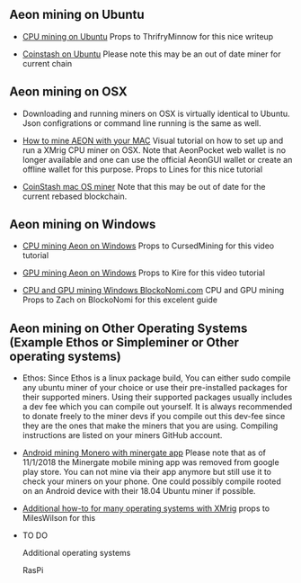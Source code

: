 ## Aeon mining on Ubuntu

* [CPU mining on Ubuntu](https://github.com/thriftyMinnow/aeon-coin-info/blob/master/How-Tos/CPUmineOnUbuntu/MineCPUonUbuntu.md) Props to 
ThrifryMinnow for this nice writeup

* [Coinstash on Ubuntu](https://gist.github.com/getcoinstash) Please note this may be an out of date miner for current chain

## Aeon mining on OSX

* Downloading and running miners on OSX is virtually identical to Ubuntu. Json configrations or command line running is the same as well. 

* [How to mine AEON with your MAC](https://youtu.be/lr1SQX0Jvq4) Visual tutorial on how to set up and run a XMrig CPU miner on OSX. Note 
that AeonPocket web wallet is no longer available and one can use the official AeonGUI wallet or create an offline wallet for this purpose. Props 
to Lines for this nice tutorial

* [CoinStash mac OS miner](https://guild.beach.io/t/introducing-coinstash-cpu-miner-for-macos/355) Note that this may be out of date for
the current rebased blockchain. 

## Aeon mining on Windows

* [CPU mining Aeon on Windows](https://youtu.be/s7UOxtvq9hc) Props to CursedMining for this video tutorial

* [GPU mining Aeon on Windows](https://youtu.be/B3IwYbd_maU) Props to Kire for this video tutorial

* [CPU and GPU mining Windows BlockoNomi.com](https://blockonomi.com/how-to-mine-aeon/) CPU and GPU mining Props to 
Zach on BlockoNomi for this excelent guide

## Aeon mining on Other Operating Systems (Example Ethos or Simpleminer or Other operating systems)

* Ethos: Since Ethos is a linux package build, You can either sudo compile any ubuntu miner of your choice or use their pre-installed
packages for their supported miners. Using their supported packages usually includes a dev fee which you can compile out yourself. It
is always recommended to donate freely to the miner devs if you compile out this dev-fee since they are the ones that make the miners
that you are using. Compiling instructions are listed on your miners GitHub account. 

* [Android mining Monero with minergate app](https://youtu.be/iHdO7EWpTwg) Please note that as of 11/1/2018 the Minergate mobile mining
app was removed from google play store. You can not mine via their app anymore but still use it to check your miners on your phone. One 
could possibly compile rooted on an Android device with their 18.04 Ubuntu miner if possible. 

* [Additional how-to for many operating systems with XMrig](https://steemit.com/mining/@mileswilson/how-to-mine-aeon-on-windows-mac-and-linux)
props to MilesWilson for this

* TO DO

  Additional operating systems
  
  RasPi
  

